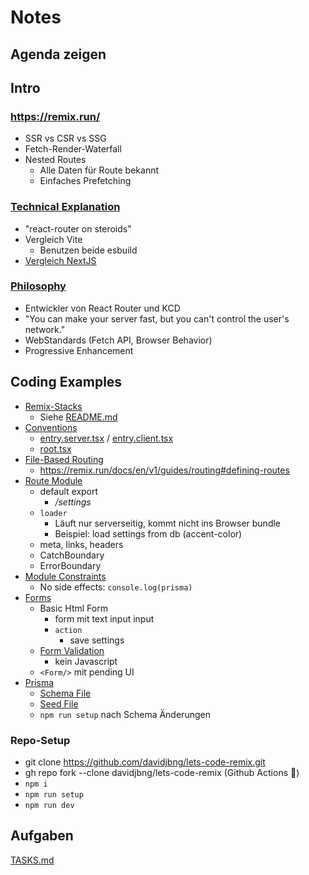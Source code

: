 # Notes

## Agenda zeigen

## Intro

### https://remix.run/

- SSR vs CSR vs SSG
- Fetch-Render-Waterfall
- Nested Routes
  - Alle Daten für Route bekannt
  - Einfaches Prefetching

### [Technical Explanation](https://remix.run/docs/en/v1/pages/technical-explanation)

- "react-router on steroids"
- Vergleich Vite
  - Benutzen beide esbuild
- [Vergleich NextJS](https://remix.run/blog/remix-vs-next)

### [Philosophy](https://remix.run/docs/en/v1/pages/philosophy)

- Entwickler von React Router und KCD
- "You can make your server fast, but you can't control the user's network."
- WebStandards (Fetch API, Browser Behavior)
- Progressive Enhancement

## Coding Examples

- [Remix-Stacks](https://remix.run/docs/en/v1/pages/stacks)
  - Siehe [README.md](../README.md)
- [Conventions](https://remix.run/docs/en/v1/api/conventions#file-name-conventions)
  - [entry.server.tsx](../app/entry.server.tsx) / [entry.client.tsx](../app/entry.client.tsx)
  - [root.tsx](../app/root.tsx)
- [File-Based Routing](https://remix.run/docs/en/v1/guides/routing)
  - https://remix.run/docs/en/v1/guides/routing#defining-routes
- [Route Module](https://remix.run/docs/en/v1/api/conventions#route-module-api)
  - default export
    - _/settings_
  - `loader`
    - Läuft nur serverseitig, kommt nicht ins Browser bundle
    - Beispiel: load settings from db (accent-color)
  - meta, links, headers
  - CatchBoundary
  - ErrorBoundary
- [Module Constraints](https://remix.run/docs/en/v1/guides/constraints#no-module-side-effects)
  - No side effects: `console.log(prisma)`
- [Forms](https://remix.run/docs/en/v1/guides/data-writes)
  - Basic Html Form
    - form mit text input input
    - `action`
      - save settings
  - [Form Validation](https://remix.run/docs/en/v1/guides/data-writes#form-validation)
    - kein Javascript
  - `<Form/>` mit pending UI
- [Prisma](https://www.prisma.io/docs/concepts/components/prisma-schema#example)
  - [Schema File](../prisma/schema.prisma)
  - [Seed File](../prisma/seed.ts)
  - `npm run setup` nach Schema Änderungen

### Repo-Setup

- git clone https://github.com/davidjbng/lets-code-remix.git
- gh repo fork --clone davidjbng/lets-code-remix (Github Actions 🎉)
- `npm i`
- `npm run setup`
- `npm run dev`

## Aufgaben

[TASKS.md](../TASKS.md)
